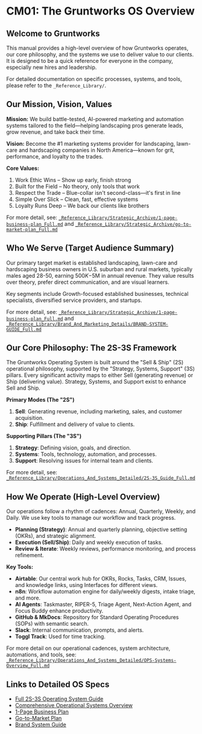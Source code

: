 # CM01: The Gruntworks OS Overview 

## Welcome to Gruntworks

This manual provides a high-level overview of how Gruntworks operates, our core philosophy, and the systems we use to deliver value to our clients. It is designed to be a quick reference for everyone in the company, especially new hires and leadership.

For detailed documentation on specific processes, systems, and tools, please refer to the `_Reference_Library/`.

## Our Mission, Vision, Values

**Mission:** We build battle-tested, AI-powered marketing and automation systems tailored to the field—helping landscaping pros generate leads, grow revenue, and take back their time.

**Vision:** Become the #1 marketing systems provider for landscaping, lawn-care and hardscaping companies in North America—known for grit, performance, and loyalty to the trades.

**Core Values:**
1. Work Ethic Wins – Show up early, finish strong
2. Built for the Field – No theory, only tools that work
3. Respect the Trade – Blue-collar isn't second-class—it's first in line
4. Simple Over Slick – Clean, fast, effective systems
5. Loyalty Runs Deep – We back our clients like brothers

For more detail, see: [`_Reference_Library/Strategic_Archive/1-page-business-plan_Full.md`](../_Reference_Library/Strategic_Archive/1-page-business-plan_Full.md) and [`_Reference_Library/Strategic_Archive/go-to-market-plan_Full.md`](../_Reference_Library/Strategic_Archive/go-to-market-plan_Full.md)

## Who We Serve (Target Audience Summary)

Our primary target market is established landscaping, lawn-care and hardscaping business owners in U.S. suburban and rural markets, typically males aged 28-50, earning $500K-$5M in annual revenue. They value results over theory, prefer direct communication, and are visual learners.

Key segments include Growth-focused established businesses, technical specialists, diversified service providers, and startups.

For more detail, see: [`_Reference_Library/Strategic_Archive/1-page-business-plan_Full.md`](../_Reference_Library/Strategic_Archive/1-page-business-plan_Full.md) and [`_Reference_Library/Brand_And_Marketing_Details/BRAND-SYSTEM-GUIDE_Full.md`](../_Reference_Library/Brand_And_Marketing_Details/BRAND-SYSTEM-GUIDE_Full.md)

## Our Core Philosophy: The 2S-3S Framework

The Gruntworks Operating System is built around the "Sell & Ship" (2S) operational philosophy, supported by the "Strategy, Systems, Support" (3S) pillars. Every significant activity maps to either Sell (generating revenue) or Ship (delivering value). Strategy, Systems, and Support exist to enhance Sell and Ship.

**Primary Modes (The "2S")**

1.  **Sell**: Generating revenue, including marketing, sales, and customer acquisition.
2.  **Ship**: Fulfillment and delivery of value to clients.

**Supporting Pillars (The "3S")**

1.  **Strategy**: Defining vision, goals, and direction.
2.  **Systems**: Tools, technology, automation, and processes.
3.  **Support**: Resolving issues for internal team and clients.

For more detail, see: [`_Reference_Library/Operations_And_Systems_Detailed/2S-3S_Guide_Full.md`](../_Reference_Library/Operations_And_Systems_Detailed/2S-3S_Guide_Full.md)

## How We Operate (High-Level Overview)

Our operations follow a rhythm of cadences: Annual, Quarterly, Weekly, and Daily. We use key tools to manage our workflow and track progress.

*   **Planning (Strategy)**: Annual and quarterly planning, objective setting (OKRs), and strategic alignment.
*   **Execution (Sell/Ship)**: Daily and weekly execution of tasks.
*   **Review & Iterate**: Weekly reviews, performance monitoring, and process refinement.

**Key Tools:**

*   **Airtable**: Our central work hub for OKRs, Rocks, Tasks, CRM, Issues, and knowledge links, using Interfaces for different views.
*   **n8n**: Workflow automation engine for daily/weekly digests, intake triage, and more.
*   **AI Agents**: Taskmaster, RIPER-5, Triage Agent, Next-Action Agent, and Focus Buddy enhance productivity.
*   **GitHub & MkDocs**: Repository for Standard Operating Procedures (SOPs) with semantic search.
*   **Slack**: Internal communication, prompts, and alerts.
*   **Toggl Track**: Used for time tracking.

For more detail on our operational cadences, system architecture, automations, and tools, see: [`_Reference_Library/Operations_And_Systems_Detailed/OPS-Systems-Overview_Full.md`](../_Reference_Library/Operations_And_Systems_Detailed/OPS-Systems-Overview_Full.md)

## Links to Detailed OS Specs

*   [Full 2S-3S Operating System Guide](../_Reference_Library/Operations_And_Systems_Detailed/2S-3S_Guide_Full.md)
*   [Comprehensive Operational Systems Overview](../_Reference_Library/Operations_And_Systems_Detailed/OPS-Systems-Overview_Full.md)
*   [1-Page Business Plan](../_Reference_Library/Strategic_Archive/1-page-business-plan_Full.md)
*   [Go-to-Market Plan](../_Reference_Library/Strategic_Archive/go-to-market-plan_Full.md)
*   [Brand System Guide](../_Reference_Library/Brand_And_Marketing_Details/BRAND-SYSTEM-GUIDE_Full.md) 